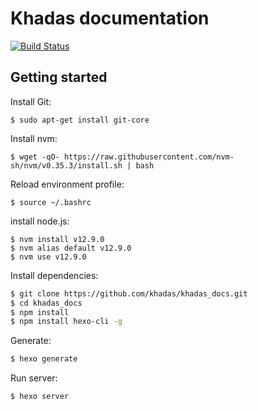 # Khadas documentation
<!-- Markdown snippet -->

[![Build Status](https://github.com/khadas/khadas_docs/actions/workflows/main.yaml/badge.svg?branch=master)](https://github.com/khadas/khadas_docs/actions/workflows/main.yaml)

## Getting started

Install Git:
```
$ sudo apt-get install git-core
```

Install nvm:
```
$ wget -qO- https://raw.githubusercontent.com/nvm-sh/nvm/v0.35.3/install.sh | bash
```

Reload environment profile:
```
$ source ~/.bashrc
```

install node.js:
```
$ nvm install v12.9.0
$ nvm alias default v12.9.0
$ nvm use v12.9.0
```

Install dependencies:

``` bash
$ git clone https://github.com/khadas/khadas_docs.git
$ cd khadas_docs
$ npm install
$ npm install hexo-cli -g
```

Generate:

``` bash
$ hexo generate
```

Run server:

``` bash
$ hexo server
```
